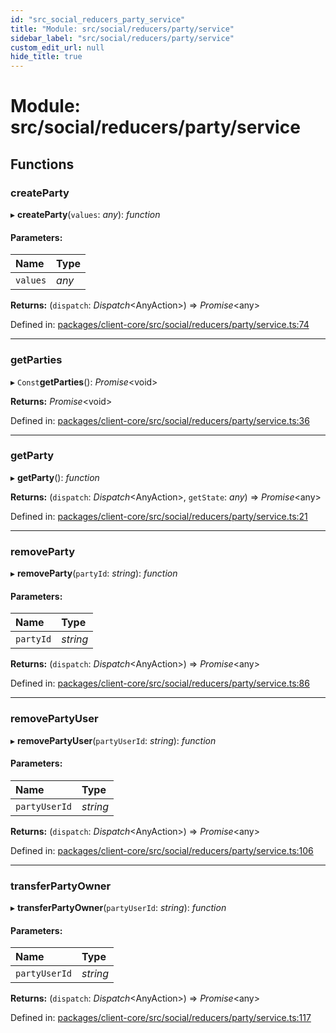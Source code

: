 ```yaml
---
id: "src_social_reducers_party_service"
title: "Module: src/social/reducers/party/service"
sidebar_label: "src/social/reducers/party/service"
custom_edit_url: null
hide_title: true
---
```


# Module: src/social/reducers/party/service

## Functions

### createParty

▸ **createParty**(`values`: *any*): *function*

#### Parameters:

| Name | Type |
| :------ | :------ |
| `values` | *any* |

**Returns:** (`dispatch`: *Dispatch*<AnyAction\>) => *Promise*<any\>

Defined in: [packages/client-core/src/social/reducers/party/service.ts:74](https://github.com/xr3ngine/xr3ngine/blob/7e8e151f1/packages/client-core/src/social/reducers/party/service.ts#L74)

___

### getParties

▸ `Const`**getParties**(): *Promise*<void\>

**Returns:** *Promise*<void\>

Defined in: [packages/client-core/src/social/reducers/party/service.ts:36](https://github.com/xr3ngine/xr3ngine/blob/7e8e151f1/packages/client-core/src/social/reducers/party/service.ts#L36)

___

### getParty

▸ **getParty**(): *function*

**Returns:** (`dispatch`: *Dispatch*<AnyAction\>, `getState`: *any*) => *Promise*<any\>

Defined in: [packages/client-core/src/social/reducers/party/service.ts:21](https://github.com/xr3ngine/xr3ngine/blob/7e8e151f1/packages/client-core/src/social/reducers/party/service.ts#L21)

___

### removeParty

▸ **removeParty**(`partyId`: *string*): *function*

#### Parameters:

| Name | Type |
| :------ | :------ |
| `partyId` | *string* |

**Returns:** (`dispatch`: *Dispatch*<AnyAction\>) => *Promise*<any\>

Defined in: [packages/client-core/src/social/reducers/party/service.ts:86](https://github.com/xr3ngine/xr3ngine/blob/7e8e151f1/packages/client-core/src/social/reducers/party/service.ts#L86)

___

### removePartyUser

▸ **removePartyUser**(`partyUserId`: *string*): *function*

#### Parameters:

| Name | Type |
| :------ | :------ |
| `partyUserId` | *string* |

**Returns:** (`dispatch`: *Dispatch*<AnyAction\>) => *Promise*<any\>

Defined in: [packages/client-core/src/social/reducers/party/service.ts:106](https://github.com/xr3ngine/xr3ngine/blob/7e8e151f1/packages/client-core/src/social/reducers/party/service.ts#L106)

___

### transferPartyOwner

▸ **transferPartyOwner**(`partyUserId`: *string*): *function*

#### Parameters:

| Name | Type |
| :------ | :------ |
| `partyUserId` | *string* |

**Returns:** (`dispatch`: *Dispatch*<AnyAction\>) => *Promise*<any\>

Defined in: [packages/client-core/src/social/reducers/party/service.ts:117](https://github.com/xr3ngine/xr3ngine/blob/7e8e151f1/packages/client-core/src/social/reducers/party/service.ts#L117)
